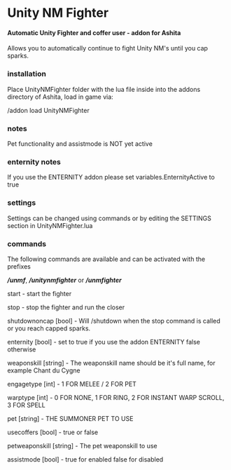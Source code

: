 Unity NM Fighter
=============

#### Automatic Unity Fighter and coffer user  - addon for Ashita

Allows you to automatically continue to fight Unity NM's until you cap sparks.

### installation
Place UnityNMFighter folder with the lua file inside into the addons directory of Ashita, load in game via:

/addon load UnityNMFighter

### notes
Pet functionality and assistmode is NOT yet active

### enternity notes
If you use the ENTERNITY addon please set variables.EnternityActive to true

### settings
Settings can be changed using commands or by editing the SETTINGS section in UnityNMFighter.lua

### commands
The following commands are available and can be activated with the prefixes

***/unmf***,  ***/unitynmfighter*** or ***/unmfighter***

start - start the fighter

stop - stop the fighter and run the closer

shutdownoncap [bool] - Will /shutdown when the stop command is called or you reach capped sparks.

enternity [bool] - set to true if you use the addon ENTERNITY false otherwise

weaponskill [string] - The weaponskill name should be it's full name, for example Chant du Cygne

engagetype [int] - 1 FOR MELEE / 2 FOR PET

warptype [int] - 0 FOR NONE, 1 FOR RING, 2 FOR INSTANT WARP SCROLL, 3 FOR SPELL

pet [string] - THE SUMMONER PET TO USE

usecoffers [bool] - true or false 

petweaponskill [string] - The pet weaponskill to use

assistmode [bool] - true for enabled false for disabled
